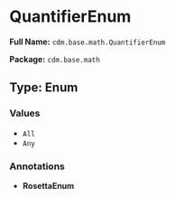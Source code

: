 # QuantifierEnum

**Full Name:** `cdm.base.math.QuantifierEnum`

**Package:** `cdm.base.math`

## Type: Enum

### Values

- `All`
- `Any`
### Annotations

- **RosettaEnum**

